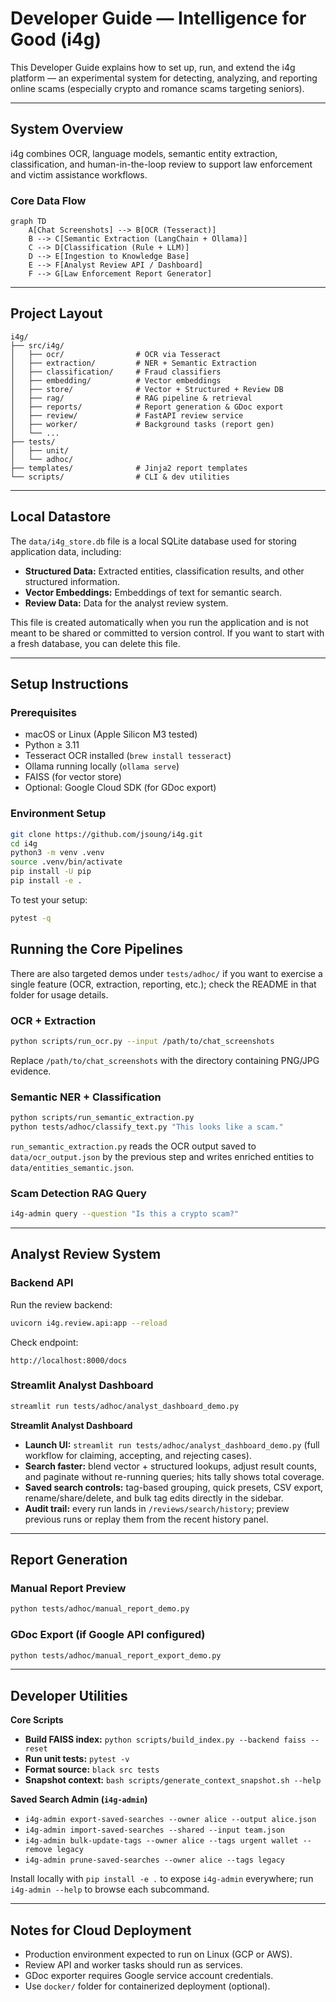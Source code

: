 # Developer Guide — Intelligence for Good (i4g)

This Developer Guide explains how to set up, run, and extend the i4g platform — an experimental system for detecting, analyzing, and reporting online scams (especially crypto and romance scams targeting seniors).

---

## System Overview

i4g combines OCR, language models, semantic entity extraction, classification, and human-in-the-loop review to support law enforcement and victim assistance workflows.

### Core Data Flow

```mermaid
graph TD
    A[Chat Screenshots] --> B[OCR (Tesseract)]
    B --> C[Semantic Extraction (LangChain + Ollama)]
    C --> D[Classification (Rule + LLM)]
    D --> E[Ingestion to Knowledge Base]
    E --> F[Analyst Review API / Dashboard]
    F --> G[Law Enforcement Report Generator]
```

---

## Project Layout

```
i4g/
├── src/i4g/
│   ├── ocr/                # OCR via Tesseract
│   ├── extraction/         # NER + Semantic Extraction
│   ├── classification/     # Fraud classifiers
│   ├── embedding/          # Vector embeddings
│   ├── store/              # Vector + Structured + Review DB
│   ├── rag/                # RAG pipeline & retrieval
│   ├── reports/            # Report generation & GDoc export
│   ├── review/             # FastAPI review service
│   ├── worker/             # Background tasks (report gen)
│   └── ...
├── tests/
│   ├── unit/
│   └── adhoc/
├── templates/              # Jinja2 report templates
└── scripts/                # CLI & dev utilities
```

---

## Local Datastore

The `data/i4g_store.db` file is a local SQLite database used for storing application data, including:

-   **Structured Data:** Extracted entities, classification results, and other structured information.
-   **Vector Embeddings:** Embeddings of text for semantic search.
-   **Review Data:** Data for the analyst review system.

This file is created automatically when you run the application and is not meant to be shared or committed to version control. If you want to start with a fresh database, you can delete this file.

---

## Setup Instructions

### Prerequisites

- macOS or Linux (Apple Silicon M3 tested)
- Python ≥ 3.11
- Tesseract OCR installed (`brew install tesseract`)
- Ollama running locally (`ollama serve`)
- FAISS (for vector store)
- Optional: Google Cloud SDK (for GDoc export)

### Environment Setup

```bash
git clone https://github.com/jsoung/i4g.git
cd i4g
python3 -m venv .venv
source .venv/bin/activate
pip install -U pip
pip install -e .
```

To test your setup:

```bash
pytest -q
```


## Running the Core Pipelines

There are also targeted demos under `tests/adhoc/` if you want to exercise a single feature (OCR, extraction, reporting, etc.); check the README in that folder for usage details.

### OCR + Extraction

```bash
python scripts/run_ocr.py --input /path/to/chat_screenshots
```

Replace `/path/to/chat_screenshots` with the directory containing PNG/JPG evidence.

### Semantic NER + Classification

```bash
python scripts/run_semantic_extraction.py
python tests/adhoc/classify_text.py "This looks like a scam."
```

`run_semantic_extraction.py` reads the OCR output saved to `data/ocr_output.json` by the previous step and writes enriched entities to `data/entities_semantic.json`.

### Scam Detection RAG Query

```bash
i4g-admin query --question "Is this a crypto scam?"
```

---

## Analyst Review System

### Backend API

Run the review backend:

```bash
uvicorn i4g.review.api:app --reload
```

Check endpoint:
```
http://localhost:8000/docs
```

### Streamlit Analyst Dashboard

```bash
streamlit run tests/adhoc/analyst_dashboard_demo.py
```

**Streamlit Analyst Dashboard**

- **Launch UI:** `streamlit run tests/adhoc/analyst_dashboard_demo.py` (full workflow for claiming, accepting, and rejecting cases).
- **Search faster:** blend vector + structured lookups, adjust result counts, and paginate without re-running queries; hits tally shows total coverage.
- **Saved search controls:** tag-based grouping, quick presets, CSV export, rename/share/delete, and bulk tag edits directly in the sidebar.
- **Audit trail:** every run lands in `/reviews/search/history`; preview previous runs or replay them from the recent history panel.

---

## Report Generation

### Manual Report Preview

```bash
python tests/adhoc/manual_report_demo.py
```

### GDoc Export (if Google API configured)

```bash
python tests/adhoc/manual_report_export_demo.py
```

---

## Developer Utilities

**Core Scripts**

- **Build FAISS index:** `python scripts/build_index.py --backend faiss --reset`
- **Run unit tests:** `pytest -v`
- **Format source:** `black src tests`
- **Snapshot context:** `bash scripts/generate_context_snapshot.sh --help`

**Saved Search Admin (`i4g-admin`)**

- `i4g-admin export-saved-searches --owner alice --output alice.json`
- `i4g-admin import-saved-searches --shared --input team.json`
- `i4g-admin bulk-update-tags --owner alice --tags urgent wallet --remove legacy`
- `i4g-admin prune-saved-searches --owner alice --tags legacy`

Install locally with `pip install -e .` to expose `i4g-admin` everywhere; run `i4g-admin --help` to browse each subcommand.

---

## Notes for Cloud Deployment

- Production environment expected to run on Linux (GCP or AWS).
- Review API and worker tasks should run as services.
- GDoc exporter requires Google service account credentials.
- Use `docker/` folder for containerized deployment (optional).
